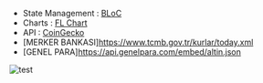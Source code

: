 

- State Management : [BLoC](https://pub.dev/packages/flutter_bloc)
- Charts : [FL Chart](https://pub.dev/packages/fl_chart)
- API : [CoinGecko](https://www.coingecko.com/tr/api/documentation)
- [MERKER BANKASI]https://www.tcmb.gov.tr/kurlar/today.xml
- [GENEL PARA]https://api.genelpara.com/embed/altin.json

![test](https://github.com/user-attachments/assets/22884208-b85b-40f4-afb9-52a34a65e59e)

